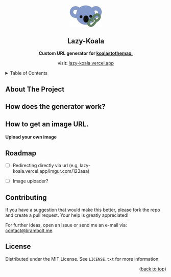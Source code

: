 <!-- Improved compatibility of back to top link: See: https://github.com/othneildrew/Best-README-Template/pull/73 -->
<a id="readme-top"></a>
<!--
*** Thanks for checking out the Best-README-Template. If you have a suggestion
*** that would make this better, please fork the repo and create a pull request
*** or simply open an issue with the tag "enhancement".
*** Don't forget to give the project a star!
*** Thanks again! Now go create something AMAZING! :D
-->




<!-- PROJECT LOGO -->
<br />
<div align="center">
  <a href="https://github.com/othneildrew/Best-README-Template">
    <img src="images/koala.png" alt="Logo" width="100">
  </a>

  <h2 align="center"> Lazy-Koala </h2>

  <p align="center">
    <b> Custom URL generator for 
    <a href="koalastothemax.com">koalastothemax. </a> </b>
  </p>

  <p align="center">
     visit: <a href="lazy-koala.vercel.app">lazy-koala.vercel.app </a>
  </p>
</div>



<!-- TABLE OF CONTENTS -->
<details>
  <summary>Table of Contents</summary>
  <ol>
    <li><a href="#About The Project">About The Project</a></li>
    <li><a href="#How does the generator work?">Contributing</a></li>
    <li><a href="#How to get an image URL.">How to get an image URL.</a></li>
    <li><a href="#Roadmap">Contributing</a></li>
    <li><a href="#contributing">Contributing</a></li>
    <li><a href="#license">License</a></li>

  </ol>
</details>



<!-- ABOUT THE PROJECT -->
## About The Project

## How does the generator work?

## How to get an image URL.
 

#### Upload your own image



<!-- ROADMAP -->
## Roadmap

- [ ] Redirecting directly via url (e.g, lazy-koala.vercel.app/imgur.com/123aaa)
- [ ] Image uploader?





<!-- CONTRIBUTING -->
## Contributing

If you have a suggestion that would make this better, please fork the repo and create a pull request. Your help is greatly appreciated!

For further ideas, open an issue or send me an e-mail via: [contact@brambolt.me](mailto:contact@brambolt.me).




<!-- LICENSE -->
## License

Distributed under the MIT License. See `LICENSE.txt` for more information.

<p align="right">(<a href="#readme-top">back to top</a>)</p>




